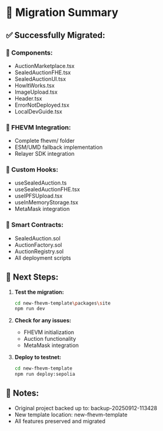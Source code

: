 # 🎉 Migration Summary

## ✅ Successfully Migrated:

### 🎨 Components:
- AuctionMarketplace.tsx
- SealedAuctionFHE.tsx
- SealedAuctionUI.tsx
- HowItWorks.tsx
- ImageUpload.tsx
- Header.tsx
- ErrorNotDeployed.tsx
- LocalDevGuide.tsx

### 🔧 FHEVM Integration:
- Complete fhevm/ folder
- ESM/UMD fallback implementation
- Relayer SDK integration

### 🎣 Custom Hooks:
- useSealedAuction.ts
- useSealedAuctionFHE.tsx
- useIPFSUpload.tsx
- useInMemoryStorage.tsx
- MetaMask integration

### 📄 Smart Contracts:
- SealedAuction.sol
- AuctionFactory.sol
- AuctionRegistry.sol
- All deployment scripts

## 🚀 Next Steps:

1. **Test the migration:**
   ```bash
   cd new-fhevm-template\packages\site
   npm run dev
   ```

2. **Check for any issues:**
   - FHEVM initialization
   - Auction functionality
   - MetaMask integration

3. **Deploy to testnet:**
   ```bash
   cd new-fhevm-template
   npm run deploy:sepolia
   ```

## 📝 Notes:
- Original project backed up to: backup-20250912-113428
- New template location: new-fhevm-template
- All features preserved and migrated
